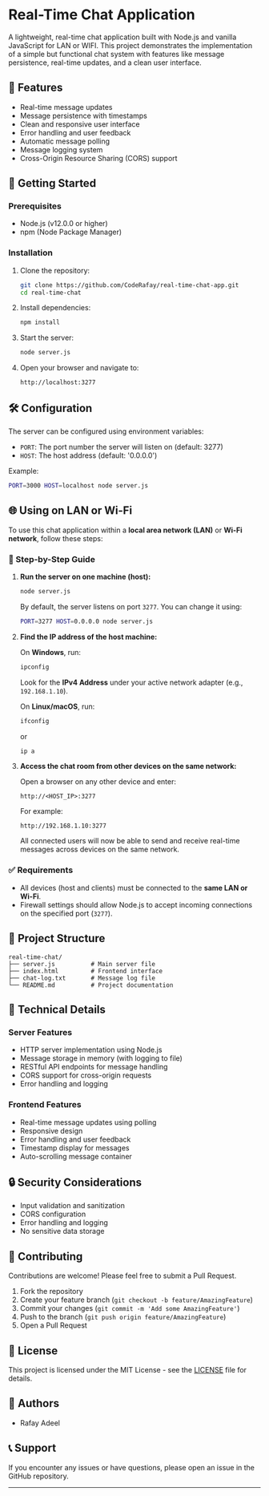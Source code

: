 
# Real-Time Chat Application

A lightweight, real-time chat application built with Node.js and vanilla JavaScript for LAN or WIFI. This project demonstrates the implementation of a simple but functional chat system with features like message persistence, real-time updates, and a clean user interface.

## 🌟 Features

* Real-time message updates
* Message persistence with timestamps
* Clean and responsive user interface
* Error handling and user feedback
* Automatic message polling
* Message logging system
* Cross-Origin Resource Sharing (CORS) support

## 🚀 Getting Started

### Prerequisites

* Node.js (v12.0.0 or higher)
* npm (Node Package Manager)

### Installation

1. Clone the repository:

   ```bash
   git clone https://github.com/CodeRafay/real-time-chat-app.git
   cd real-time-chat
   ```

2. Install dependencies:

   ```bash
   npm install
   ```

3. Start the server:

   ```bash
   node server.js
   ```

4. Open your browser and navigate to:

   ```
   http://localhost:3277
   ```

## 🛠️ Configuration

The server can be configured using environment variables:

* `PORT`: The port number the server will listen on (default: 3277)
* `HOST`: The host address (default: '0.0.0.0')

Example:

```bash
PORT=3000 HOST=localhost node server.js
```

## 🌐 Using on LAN or Wi-Fi

To use this chat application within a **local area network (LAN)** or **Wi-Fi network**, follow these steps:

### 🔌 Step-by-Step Guide

1. **Run the server on one machine (host):**

   ```bash
   node server.js
   ```

   By default, the server listens on port `3277`. You can change it using:

   ```bash
   PORT=3277 HOST=0.0.0.0 node server.js
   ```

2. **Find the IP address of the host machine:**

   On **Windows**, run:

   ```cmd
   ipconfig
   ```

   Look for the **IPv4 Address** under your active network adapter (e.g., `192.168.1.10`).

   On **Linux/macOS**, run:

   ```bash
   ifconfig
   ```

   or

   ```bash
   ip a
   ```

3. **Access the chat room from other devices on the same network:**

   Open a browser on any other device and enter:

   ```
   http://<HOST_IP>:3277
   ```

   For example:

   ```
   http://192.168.1.10:3277
   ```

   All connected users will now be able to send and receive real-time messages across devices on the same network.

### ✅ Requirements

* All devices (host and clients) must be connected to the **same LAN or Wi-Fi**.
* Firewall settings should allow Node.js to accept incoming connections on the specified port (`3277`).

## 📁 Project Structure

```
real-time-chat/
├── server.js          # Main server file
├── index.html         # Frontend interface
├── chat-log.txt       # Message log file
└── README.md          # Project documentation
```

## 🔧 Technical Details

### Server Features

* HTTP server implementation using Node.js
* Message storage in memory (with logging to file)
* RESTful API endpoints for message handling
* CORS support for cross-origin requests
* Error handling and logging

### Frontend Features

* Real-time message updates using polling
* Responsive design
* Error handling and user feedback
* Timestamp display for messages
* Auto-scrolling message container

## 🔒 Security Considerations

* Input validation and sanitization
* CORS configuration
* Error handling and logging
* No sensitive data storage

## 🤝 Contributing

Contributions are welcome! Please feel free to submit a Pull Request.

1. Fork the repository
2. Create your feature branch (`git checkout -b feature/AmazingFeature`)
3. Commit your changes (`git commit -m 'Add some AmazingFeature'`)
4. Push to the branch (`git push origin feature/AmazingFeature`)
5. Open a Pull Request

## 📝 License

This project is licensed under the MIT License - see the [LICENSE](LICENSE) file for details.

## 👥 Authors

* Rafay Adeel

## 📞 Support

If you encounter any issues or have questions, please open an issue in the GitHub repository.

---
